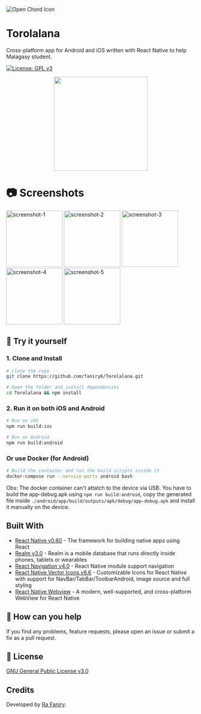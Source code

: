 ![Open Chord Icon](android/app/src/main/res/mipmap-xxhdpi/ic_launcher.png?raw=true 'Torolalana')

# Torolalana

Cross-platform app for Android and iOS written with React Native to help Malagasy student.

[![License: GPL v3](https://img.shields.io/badge/License-GPLv3-blue.svg)](https://www.gnu.org/licenses/gpl-3.0)

<p style="display: flex;flex-wrap: wrap; align-items: center;justify-content: center">
  <a href="https://play.google.com/store/apps/details?id=com.torolalana">
    <img src="https://play.google.com/intl/en_us/badges/images/generic/en_badge_web_generic.png" width="250">
  </a>
</p>

# :camera: Screenshots

<p float="left">
  <img src="./screenshots/baccList.png" alt="screenshot-1" width="150">
  <img src="./screenshots/filiereList.png" alt="screenshot-2" width="150">
  <img src="./screenshots/locationList.png" alt="screenshot-3" width="150">
  <img src="./screenshots/information.png" alt="screenshot-4" width="150">
  <img src="./screenshots/info.png" alt="screenshot-5" width="150">
</p>

## :hammer: Try it yourself

### 1. Clone and Install

```bash
# clone the repo
git clone https://github.com/faniry6/Torolalana.git

# Open the folder and install dependencies
cd Torolalana && npm install
```

### 2. Run it on both iOS and Android

```bash
# Run on iOS
npm run build:ios

# Run on Android
npm run build:android
```

### Or use Docker (for Android)

```bash
# Build the container and run the build scripts inside it
docker-compose run --service-ports android bash
```

Obs: The docker container can't attatch to the device via USB. You have to build the app-debug.apk using `npm run build:android`, copy the generated file inside `./android/app/build/outputs/apk/debug/app-debug.apk` and install it manually on the device.

## Built With

- [React Native v0.60](https://facebook.github.io/react-native/) - The framework for building native apps using React
- [Realm v3.0](https://github.com/realm/realm-js) - Realm is a mobile database that runs directly inside phones, tablets or wearables
- [React Navigation v4.0](https://reactnavigation.org) - React Native module support navigation
- [React Native Vector Icons v6.6](https://github.com/oblador/react-native-vector-icons) - Customizable Icons for React Native with support for NavBar/TabBar/ToolbarAndroid, image source and full styling
- [React Native Webview](https://github.com/react-native-community/react-native-webview) - A modern, well-supported, and cross-platform WebView for React Native

## :raising_hand: How can you help

If you find any problems, feature requests, please open an issue or submit a fix as a pull request.

## :newspaper: License

[GNU General Public License v3.0](LICENSE)

## Credits

Developed by [Ra Faniry](https://github.com/faniry6).
